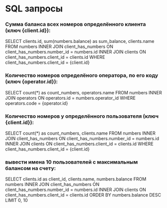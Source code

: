 # SQL запросы
### Сумма баланса всех номеров определённого клиента (ключ {client.id}):

SELECT clients.id, sum(numbers.balance) as sum_balance, clients.name FROM numbers
INNER JOIN client_has_numbers ON client_has_numbers.number_id = numbers.id
INNER JOIN clients ON client_has_numbers.client_id = clients.id
WHERE client_has_numbers.client_id = {client.id}


### Количество номеров определёного оператора, по его коду (ключ {operator.id}):

SELECT count(*) as count_numbers, operators.name FROM numbers
INNER JOIN operators ON operators.id = numbers.operator_id
WHERE operators.code = {operator.id}


### Количество номеров у определённого пользователя (ключ {client.id}):

SELECT count(*) as count_numbers, clients.name FROM numbers
INNER JOIN client_has_numbers ON client_has_numbers.number_id = numbers.id
INNER JOIN clients ON client_has_numbers.client_id = clients.id
WHERE client_has_numbers.client_id = {client.id}


### вывести имена 10 пользователей с максимальным балансом на счету:

SELECT clients.id as client_id, clients.name, numbers.balance FROM numbers
INNER JOIN client_has_numbers ON client_has_numbers.number_id = numbers.id
INNER JOIN clients ON client_has_numbers.client_id = clients.id
ORDER BY numbers.balance DESC
LIMIT 0, 10
